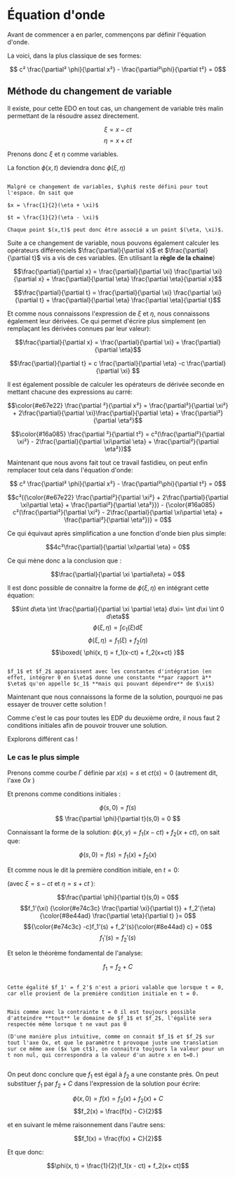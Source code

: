 # Équation d'onde

Avant de commencer a en parler, commençons par définir l'équation d'onde. 

La voici, dans la plus classique de ses formes:

$$ c² \frac{\partial² \phi}{\partial x²} - \frac{\partial²\phi}{\partial t²} = 0$$
## Méthode du changement de variable

Il existe, pour cette EDO en tout cas, un changement de variable très malin permettant de la résoudre assez directement.

$$ \xi = x - ct $$
$$ \eta = x + ct $$

Prenons donc $\xi$ et $\eta$ comme variables.

La fonction $\phi(x,t)$ deviendra donc $\phi(\xi, \eta)$

```admonish note

Malgré ce changement de variables, $\phi$ reste défini pour tout l'espace. On sait que 

$x = \frac{1}{2}(\eta + \xi)$

$t = \frac{1}{2}(\eta - \xi)$

Chaque point $(x,t)$ peut donc être associé a un point $(\eta, \xi)$.

```

Suite a ce changement de variable, nous pouvons également calculer les opérateurs différenciels $\frac{\partial}{\partial x}$ et $\frac{\partial}{\partial t}$ 
vis a vis de ces variables. (En utilisant la **règle de la chaine**)

$$\frac{\partial}{\partial x} = \frac{\partial}{\partial \xi} \frac{\partial \xi}{\partial x} + \frac{\partial}{\partial \eta} \frac{\partial \eta}{\partial x}$$

$$\frac{\partial}{\partial t} = \frac{\partial}{\partial \xi} \frac{\partial \xi}{\partial t} + \frac{\partial}{\partial \eta} \frac{\partial \eta}{\partial t}$$

Et comme nous connaissons l'expression de $\xi$ et $\eta$, nous connaissons également leur dérivées. 
Ce qui permet d'écrire plus simplement (en remplaçant les dérivées connues par leur valeur):

$$\frac{\partial}{\partial x} = \frac{\partial}{\partial \xi} + \frac{\partial}{\partial \eta}$$

$$\frac{\partial}{\partial t} =  c \frac{\partial}{\partial \eta} -c \frac{\partial}{\partial \xi} $$

Il est également possible de calculer les opérateurs de dérivée seconde en mettant chacune des expressions au carré:

$$\color{#e67e22} \frac{\partial ²}{\partial x²} = \frac{\partial²}{\partial \xi²} + 2\frac{\partial}{\partial \xi}\frac{\partial}{\partial \eta} + \frac{\partial²}{\partial \eta²}$$

$$\color{#16a085} \frac{\partial ²}{\partial t²} = c²(\frac{\partial²}{\partial \xi²} - 2\frac{\partial}{\partial \xi\partial \eta} + \frac{\partial²}{\partial \eta²})$$


Maintenant que nous avons fait tout ce travail fastidieu, on peut enfin remplacer tout cela dans l'équation d'onde:

$$ c² \frac{\partial² \phi}{\partial x²} - \frac{\partial²\phi}{\partial t²} = 0$$

$$c²({\color{#e67e22} \frac{\partial²}{\partial \xi²} + 2\frac{\partial}{\partial \xi\partial \eta} + \frac{\partial²}{\partial \eta²}}) - {\color{#16a085} c²(\frac{\partial²}{\partial \xi²} - 2\frac{\partial}{\partial \xi\partial \eta} + \frac{\partial²}{\partial \eta²})} = 0$$

Ce qui équivaut après simplification a une fonction d'onde bien plus simple:

$$4c²\frac{\partial}{\partial \xi\partial \eta} = 0$$

Ce qui mène donc a la conclusion que :

$$\frac{\partial}{\partial \xi \partial\eta} = 0$$

Il est donc possible de connaitre la forme de $\phi(\xi, \eta)$ en intégrant cette équation:

$$\int d\eta \int \frac{\partial}{\partial \xi \partial \eta} d\xi= \int d\xi \int 0 d\eta$$
$$\phi(\xi, \eta) = \int c_1(\xi) d\xi $$
$$\phi(\xi, \eta) = f_1(\xi) + f_2(\eta) $$
$$\boxed{ \phi(x, t) = f_1(x-ct) + f_2(x+ct) }$$


```admonish warning title="Important"

$f_1$ et $f_2$ apparaissent avec les constantes d'intégration (en effet, intégrer 0 en $\eta$ donne une constante **par rapport à** $\eta$ qu'on appelle $c_1$ **mais qui pouvant dépendre** de $\xi$)

```

Maintenant que nous connaissons la forme de la solution, pourquoi ne pas essayer de trouver cette solution !

Comme c'est le cas pour toutes les EDP du deuxième ordre, il nous faut 2 conditions initiales afin de pouvoir trouver une solution. 

Explorons différent cas !

### Le cas le plus simple

Prenons comme courbe $\Gamma$ définie par $x(s) = s$ et $ct(s) = 0$ (autrement dit, l'axe $Ox$ ) 

Et prenons comme conditions initiales :

$$ \phi(s, 0) = f(s)$$
$$ \frac{\partial \phi}{\partial t}(s,0) = 0 $$

Connaissant la forme de la solution: $\phi(x,y) = f_1(x-ct) + f_2(x+ct)$, on sait que:

$$\phi(s,0) = f(s) = f_1(x) + f_2(x)$$

Et comme nous le dit la première condition initiale, en $t=0$:

 (avec $\xi = s - ct$ et $\eta = s + ct$ ):

$$\frac{\partial \phi}{\partial t}(s,0) = 0$$
$$f_1'(\xi) {\color{#e74c3c} \frac{\partial \xi}{\partial t}} + f_2'(\eta) {\color{#8e44ad} \frac{\partial \eta}{\partial t} }= 0$$
$${\color{#e74c3c} -c}f_1'(s) + f_2'(s){\color{#8e44ad} c} = 0$$
$$f_1'(s) = f_2'(s)$$

Et selon le théorème fondamental de l'analyse:

$$f_1 = f_2 + C$$

```admonish warning title="Important"

Cette égalité $f_1' = f_2'$ n'est a priori valable que lorsque t = 0, car elle provient de la première condition initiale en t = 0.


Mais comme avec la contrainte t = 0 il est toujours possible d'atteindre **tout** le domaine de $f_1$ et $f_2$, l'égalité sera respectée même lorsque t ne vaut pas 0

(D'une manière plus intuitive, comme on connait $f_1$ et $f_2$ sur tout l'axe Ox, et que le paramètre t provoque juste une translation sur ce même axe ($x \pm ct$), on connaitra toujours la valeur pour un t non nul, qui correspondra a la valeur d'un autre x en t=0.)


```

On peut donc conclure que $f_1$ est égal à $f_2$ a une constante près. On peut substituer $f_1$ par $f_2 + C$ dans l'expression de la solution pour écrire:

$$\phi(x,0) = f(x) = f_2(x) + f_2(x) + C$$
$$f_2(x) = \frac{f(x) - C}{2}$$

et en suivant le même raisonnement dans l'autre sens:

$$f_1(x) = \frac{f(x) + C}{2}$$

Et que donc:

$$\phi(x, t) = \frac{1}{2}(f_1(x - ct) + f_2(x+ ct)$$

